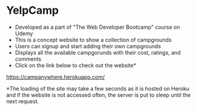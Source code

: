 # YelpCamp
- Developed as a part of "The Web Developer Bootcamp" course on Udemy
- This is a concept website to show a collection of campgrounds
- Users can signup and start adding their own campgrounds
- Displays all the available campgorunds with their cost, ratings, and comments
- Click on the link below to check out the website*

https://campanywhere.herokuapp.com/

*The loading of the site may take a few seconds as it is hosted on Heroku and if the website is not accessed often, the server is put to sleep until the next request.

